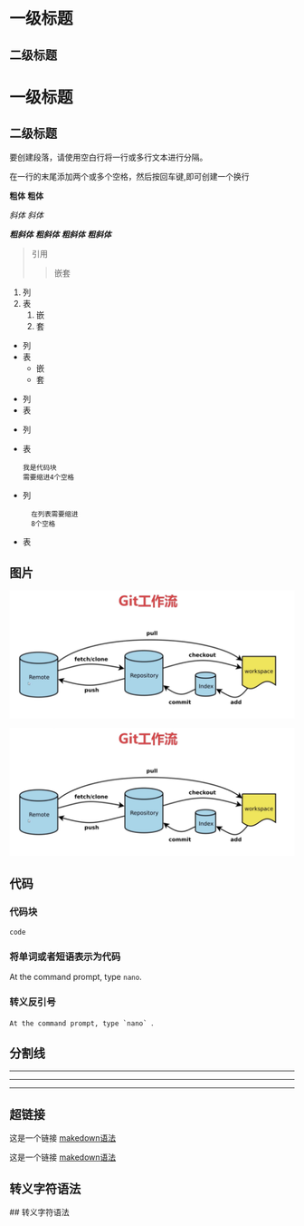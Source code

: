 # 一级标题
## 二级标题

一级标题
=======
二级标题
-------

要创建段落，请使用空白行将一行或多行文本进行分隔。   

在一行的末尾添加两个或多个空格，然后按回车键,即可创建一个换行

**粗体**
__粗体__

*斜体*
_斜体_

***粗斜体***
___粗斜体___
__*粗斜体*__
**_粗斜体_**

> 引用
>> 嵌套

1. 列
2. 表
   1. 嵌
   2. 套

- 列
- 表
   - 嵌
   - 套 

* 列
* 表
  
+ 列
+ 表


      我是代码块
      需要缩进4个空格

- 列
  
        在列表需要缩进
        8个空格

- 表

## 图片
![git工作流](./../pictures/git工作流.png '图片')

[![git工作流](./../pictures/git工作流.png "Shiprock")](https://markdown.com.cn)

## 代码
### 代码块
```
code

```

### 将单词或者短语表示为代码

At the command prompt, type `nano`.

### 转义反引号
``At the command prompt, type `nano` ``.

## 分割线
***
---
___

## 超链接
这是一个链接 [makedown语法](https://markdown.com.cn/basic-syntax/links.html)

这是一个链接 [makedown语法](https://markdown.com.cn/basic-syntax/links.html '我是title')

## 转义字符语法
\## 转义字符语法